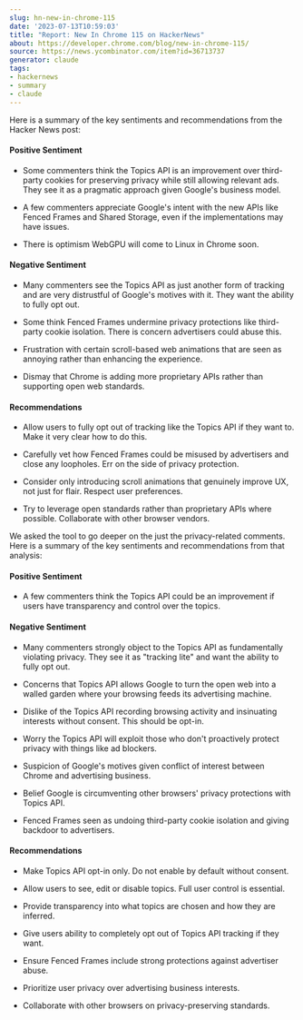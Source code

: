 ```yaml
---
slug: hn-new-in-chrome-115
date: '2023-07-13T10:59:03'
title: "Report: New In Chrome 115 on HackerNews"
about: https://developer.chrome.com/blog/new-in-chrome-115/
source: https://news.ycombinator.com/item?id=36713737
generator: claude
tags:
- hackernews
- summary
- claude
---
```


Here is a summary of the key sentiments and recommendations from the Hacker News post:

#### Positive Sentiment

- Some commenters think the Topics API is an improvement over third-party cookies for preserving privacy while still allowing relevant ads. They see it as a pragmatic approach given Google's business model.

- A few commenters appreciate Google's intent with the new APIs like Fenced Frames and Shared Storage, even if the implementations may have issues.

- There is optimism WebGPU will come to Linux in Chrome soon.

#### Negative Sentiment 

- Many commenters see the Topics API as just another form of tracking and are very distrustful of Google's motives with it. They want the ability to fully opt out.

- Some think Fenced Frames undermine privacy protections like third-party cookie isolation. There is concern advertisers could abuse this.

- Frustration with certain scroll-based web animations that are seen as annoying rather than enhancing the experience.

- Dismay that Chrome is adding more proprietary APIs rather than supporting open web standards.

#### Recommendations

- Allow users to fully opt out of tracking like the Topics API if they want to. Make it very clear how to do this.

- Carefully vet how Fenced Frames could be misused by advertisers and close any loopholes. Err on the side of privacy protection.

- Consider only introducing scroll animations that genuinely improve UX, not just for flair. Respect user preferences.

- Try to leverage open standards rather than proprietary APIs where possible. Collaborate with other browser vendors.

We asked the tool to go deeper on the just the privacy-related comments. Here is a summary of the key sentiments and recommendations from that analysis:

#### Positive Sentiment

- A few commenters think the Topics API could be an improvement if users have transparency and control over the topics.

#### Negative Sentiment

- Many commenters strongly object to the Topics API as fundamentally violating privacy. They see it as "tracking lite" and want the ability to fully opt out.

- Concerns that Topics API allows Google to turn the open web into a walled garden where your browsing feeds its advertising machine.

- Dislike of the Topics API recording browsing activity and insinuating interests without consent. This should be opt-in.

- Worry the Topics API will exploit those who don't proactively protect privacy with things like ad blockers.

- Suspicion of Google's motives given conflict of interest between Chrome and advertising business.

- Belief Google is circumventing other browsers' privacy protections with Topics API.

- Fenced Frames seen as undoing third-party cookie isolation and giving backdoor to advertisers.

#### Recommendations

- Make Topics API opt-in only. Do not enable by default without consent.

- Allow users to see, edit or disable topics. Full user control is essential.

- Provide transparency into what topics are chosen and how they are inferred. 

- Give users ability to completely opt out of Topics API tracking if they want.

- Ensure Fenced Frames include strong protections against advertiser abuse.

- Prioritize user privacy over advertising business interests.

- Collaborate with other browsers on privacy-preserving standards.